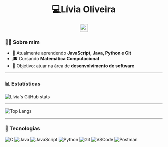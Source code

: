 <h1 align="center">💻Lívia Oliveira</h1>
<div align="center">
    <a href="https://www.linkedin.com/in/ana-livia-oliveiraa" target="_blank">
      <img src="https://img.shields.io/static/v1?message=LinkedIn&logo=linkedin&label=&color=0077B5&logoColor=white&labelColor=&style=flat" height="25"/>
    </a>
  </div>

### 👩‍💻 Sobre mim
- 🌱 Atualmente aprendendo **JavaScript, Java, Python e Git**  
- 🎓 Cursando **Matemática Computacional**  
- 🎯 Objetivo: atuar na área de **desenvolvimento de software**  

---
### 📊 Estatísticas
![Lívia's GitHub stats](https://github-readme-stats.vercel.app/api?username=LiviaOlive&show_icons=true&theme=radical)

---

![Top Langs](https://github-readme-stats.vercel.app/api/top-langs/?username=LiviaOlive&layout=compact&theme=radical)

---

### 🚀 Tecnologias
![C](https://img.shields.io/badge/C-A8B9CC?style=for-the-badge&logo=c&logoColor=white)
![Java](https://img.shields.io/badge/Java-ED8B00?style=for-the-badge&logo=openjdk&logoColor=white)
![JavaScript](https://img.shields.io/badge/JavaScript-F7DF1E?style=for-the-badge&logo=javascript&logoColor=black)
![Python](https://img.shields.io/badge/Python-3776AB?style=for-the-badge&logo=python&logoColor=white)
![Git](https://img.shields.io/badge/Git-F05032?style=for-the-badge&logo=git&logoColor=white)
![VSCode](https://img.shields.io/badge/VSCode-0078d7?style=for-the-badge&logo=visual%20studio%20code&logoColor=white)
![Postman](https://img.shields.io/badge/Postman-FF6C37?style=for-the-badge&logo=postman&logoColor=white)
